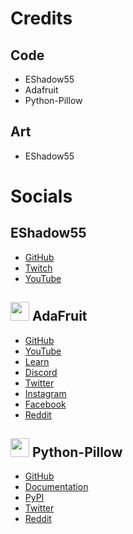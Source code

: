 # Credits
## Code
- EShadow55
- Adafruit
- Python-Pillow
## Art
- EShadow55
# Socials
## EShadow55
- [GitHub](https://github.com/EclipseShadow55)
- [Twitch](https://www.twitch.tv/eshadow55)
- [YouTube](https://www.youtube.com/@EclipseShadow555)
## <img src="https://avatars.githubusercontent.com/u/181069?s=200&v=4" width="30" height="30" /> AdaFruit
- [GitHub](https://github.com/adafruit)
- [YouTube](https://www.youtube.com/@adafruit)
- [Learn](https://learn.adafruit.com/)
- [Discord](https://discord.gg/adafruit)
- [Twitter](https://twitter.com/adafruit)
- [Instagram](https://www.instagram.com/adafruit/)
- [Facebook](https://www.facebook.com/adafruit)
- [Reddit](https://www.reddit.com/r/adafruit/)
## <img src="https://avatars.githubusercontent.com/u/2036701?s=200&v=4" width="30" height="30" /> Python-Pillow
- [GitHub](https://github.com/python-pillow)
- [Documentation](https://pillow.readthedocs.io/en/stable/)
- [PyPI](https://pypi.org/project/Pillow/)
- [Twitter](https://twitter.com/pythonpillow)
- [Reddit](https://www.reddit.com/r/Pillow/)